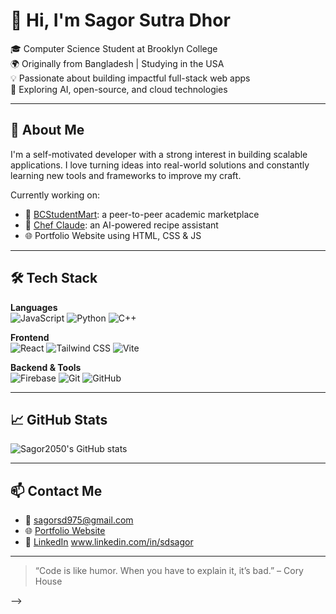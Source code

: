 # 👋 Hi, I'm Sagor Sutra Dhor

🎓 Computer Science Student at Brooklyn College  
🌍 Originally from Bangladesh | Studying in the USA  
💡 Passionate about building impactful full-stack web apps  
🚀 Exploring AI, open-source, and cloud technologies  

---

## 🧠 About Me

I'm a self-motivated developer with a strong interest in building scalable applications. I love turning ideas into real-world solutions and constantly learning new tools and frameworks to improve my craft.

Currently working on:
- 🔧 [BCStudentMart](https://github.com/Sagor2050/BCStudentMart): a peer-to-peer academic marketplace
- 🍳 [Chef Claude](https://github.com/Sagor2050/chef-claude): an AI-powered recipe assistant
- 🌐 Portfolio Website using HTML, CSS & JS

---

## 🛠️ Tech Stack

**Languages**  
![JavaScript](https://img.shields.io/badge/-JavaScript-black?style=flat-square&logo=javascript) 
![Python](https://img.shields.io/badge/-Python-black?style=flat-square&logo=python) 
![C++](https://img.shields.io/badge/-C++-black?style=flat-square&logo=c%2B%2B)

**Frontend**  
![React](https://img.shields.io/badge/-React-black?style=flat-square&logo=react) 
![Tailwind CSS](https://img.shields.io/badge/-TailwindCSS-black?style=flat-square&logo=tailwind-css) 
![Vite](https://img.shields.io/badge/-Vite-black?style=flat-square&logo=vite)

**Backend & Tools**  
![Firebase](https://img.shields.io/badge/-Firebase-black?style=flat-square&logo=firebase) 
![Git](https://img.shields.io/badge/-Git-black?style=flat-square&logo=git) 
![GitHub](https://img.shields.io/badge/-GitHub-black?style=flat-square&logo=github)

---

## 📈 GitHub Stats

![Sagor2050's GitHub stats](https://github-readme-stats.vercel.app/api?username=Sagor2050&show_icons=true&theme=radical)

---

## 📫 Contact Me

- 📧 sagorsd975@gmail.com  
- 🌐 [Portfolio Website](https://sagor2050.github.io/MyPortfolio)  
- 💼 [LinkedIn](#) www.linkedin.com/in/sdsagor

---

> “Code is like humor. When you have to explain it, it’s bad.” – Cory House

-->
